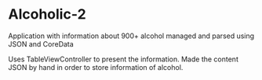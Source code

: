 # Alcoholic-2
Application with information about 900+ alcohol managed and parsed using JSON and CoreData

Uses TableViewController to present the information.
Made the content JSON by hand in order to store information of alcohol.
